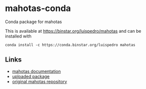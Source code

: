 mahotas-conda
=============

Conda package for mahotas

This is available at https://binstar.org/luispedro/mahotas and can be installed
with

    conda install -c https://conda.binstar.org/luispedro mahotas


## Links

- [mahotas documentation](http://mahotas.rtfd.org/)
- [uploaded package](https://binstar.org/luispedro/mahotas)
- [original mahotas repository](https://github.com/luispedro/mahotas)
